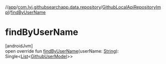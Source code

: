 //[app](../../../index.md)/[com.lyj.githubsearchapp.data.repository](../index.md)/[GithubLocalApiRepositoryImpl](index.md)/[findByUserName](find-by-user-name.md)

# findByUserName

[androidJvm]\
open override fun [findByUserName](find-by-user-name.md)(userName: [String](https://kotlinlang.org/api/latest/jvm/stdlib/kotlin/-string/index.html)): Single&lt;[List](https://kotlinlang.org/api/latest/jvm/stdlib/kotlin.collections/-list/index.html)&lt;[GithubUserModel](../../com.lyj.githubsearchapp.domain.model/-github-user-model/index.md)&gt;&gt;
